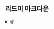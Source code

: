 ## 리드미 마크다운


<details>
<summary>샾 </summary>
<div markdown="1">  
  
  
# 샾의 갯수만큼 글씨 크기 변경
(html에 h1~h6이랑 비슷한 기능)

</div>
</details>

